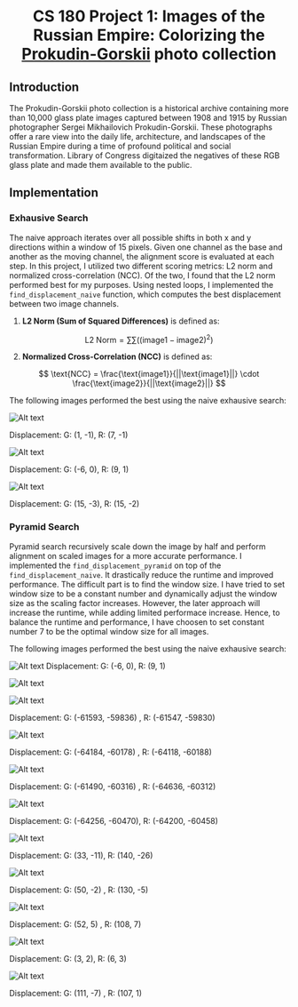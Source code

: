 <script type="text/x-mathjax-config">
  MathJax.Hub.Config({
    tex2jax: {inlineMath: [['$','$'], ['\\(','\\)']]}
  });
</script>
<script type="text/javascript" async
  src="https://cdn.mathjax.org/mathjax/latest/MathJax.js?config=TeX-MML-AM_CHTML">
</script>

<div align="center">

# CS 180 Project 1: Images of the Russian Empire: Colorizing the [Prokudin-Gorskii](https://www.loc.gov/collections/prokudin-gorskii/) photo collection

</div>

## Introduction 

The Prokudin-Gorskii photo collection is a historical archive containing more than 10,000 glass plate images captured between 1908 and 1915 by Russian photographer Sergei Mikhailovich Prokudin-Gorskii. These photographs offer a rare view into the daily life, architecture, and landscapes of the Russian Empire during a time of profound political and social transformation. Library of Congress digitaized the negatives of these RGB glass plate and made them available to the public.


## Implementation

### Exhausive Search

The naive approach iterates over all possible shifts in both x and y directions within a window of 15 pixels. Given one channel as the base and another as the moving channel, the alignment score is evaluated at each step. In this project, I utilized two different scoring metrics: L2 norm and normalized cross-correlation (NCC). Of the two, I found that the L2 norm performed best for my purposes. Using nested loops, I implemented the `find_displacement_naive` function, which computes the best displacement between two image channels.

1. **L2 Norm (Sum of Squared Differences)** is defined as:

$$
   \text{L2 Norm} = \sum \sum \left( (\text{image1} - \text{image2})^2 \right)
$$

2. **Normalized Cross-Correlation (NCC)** is defined as:

$$
   \text{NCC} = \frac{\text{image1}}{||\text{image1}||} \cdot \frac{\text{image2}}{||\text{image2}||}
$$

The following images performed the best using the naive exhausive search:

![Alt text](media/cathedral.jpg)

Displacement: G: (1, -1), R: (7, -1)

![Alt text](media/monastery.jpg)

Displacement: G: (-6, 0), R: (9, 1)

![Alt text](media/harvesters.jpg)

Displacement: G: (15, -3), R: (15, -2)

### Pyramid Search

Pyramid search recursively scale down the image by half and perform alignment on scaled images for a more accurate performance. I implemented the `find_displacement_pyramid` on top of the `find_displacement_naive`. It drastically reduce the runtime and improved performance. The difficult part is to find the window size. I have tried to set window size to be a constant number and dynamically adjust the window size as the scaling factor increases. However, the later approach will increase the runtime, while adding limited performace increase. Hence, to balance the runtime and performance, I have choosen to set constant number 7 to be the optimal window size for all images. 

The following images performed the best using the naive exhausive search:


![Alt text](media/church.jpg)
Displacement: G: (-6, 0), R: (9, 1)

![Alt text](media/emiry.jpg)


![Alt text](media/icon.jpg)

Displacement: G: (-61593, -59836) , R: (-61547, -59830)

![Alt text](media/lady.jpg)

Displacement: G: (-64184, -60178) , R: (-64118, -60188)

![Alt text](media/melons.jpg)

Displacement: G: (-61490, -60316)  , R: (-64636, -60312)

![Alt text](media/onion_church.jpg)

Displacement: G: (-64256, -60470), R: (-64200, -60458)

![Alt text](media/sculpture.jpg)

Displacement: G: (33, -11), R: (140, -26)

![Alt text](media/self_portrait.jpg)

Displacement: G: (50, -2) , R: (130, -5)

![Alt text](media/three_generations.jpg)

Displacement: G: (52, 5) , R: (108, 7) 


![Alt text](media/tobolsk.jpg)

Displacement: G: (3, 2), R: (6, 3)

![Alt text](media/train.jpg)

Displacement: G: (111, -7) , R: (107, 1)
